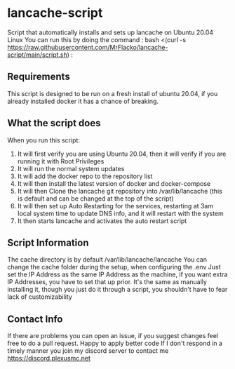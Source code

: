 # lancache-script #
Script that automatically installs and sets up lancache on Ubuntu 20.04 Linux
You can run this by doing the command : bash <(curl -s https://raw.githubusercontent.com/MrFlacko/lancache-script/main/script.sh) :

## Requirements ##
This script is designed to be run on a fresh install of ubuntu 20.04, if you already installed docker it has a chance of breaking.

## What the script does ##
When you run this script:
1. It will first verify you are using Ubuntu 20.04, then it will verify if you are running it with Root Privileges
2. It will run the normal system updates
3. It will add the docker repo to the repository list
4. It will then install the latest version of docker and docker-compose
5. It will then Clone the lancache git repository into /var/lib/lancache (this is default and can be changed at the top of the script)
6. It will then set up Auto Restarting for the services, restarting at 3am local system time to update DNS info, and it will restart with the system
7. It then starts lancache and activates the auto restart script

## Script Information ##
The cache directory is by default /var/lib/lancache/lancache
You can change the cache folder during the setup, when configuring the .env
Just set the IP Address as the same IP Address as the machine, if you want extra IP Addresses, you have to set that up prior.
It's the same as manually installing it, though you just do it through a script, you shouldn't have to fear lack of customizability

## Contact Info ##
If there are problems you can open an issue, if you suggest changes feel free to do a pull request. Happy to apply better code
If I don't respond in a timely manner you join my discord server to contact me
https://discord.plexusmc.net
